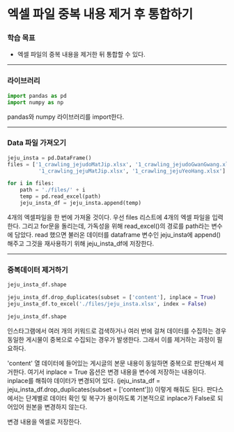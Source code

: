 # 엑셀 파일 중복 내용 제거 후 통합하기



### 학습 목표

- 엑셀 파일의 중복 내용을 제거한 뒤 통합할 수 있다.



---



### 라이브러리

```python
import pandas as pd
import numpy as np
```

 pandas와 numpy 라이브러리를 import한다.



---



### Data 파일 가져오기

```python
jeju_insta = pd.DataFrame()
files = ['1_crawling_jejudoMatJip.xlsx', '1_crawling_jejudoGwanGwang.xlsx', 
          '1_crawling_jejuMatJip.xlsx', '1_crawling_jejuYeoHang.xlsx']

for i in files:
    path = './files/' + i
    temp = pd.read_excel(path)
    jeju_insta_df = jeju_insta.append(temp)
```

 4개의 엑셀파일을 한 번에 가져올 것이다. 우선 files 리스트에 4개의 엑셀 파일을 입력한다. 그리고 for문을 돌리는데, 가독성을 위해 read_excel()의 경로를 path라는 변수에 담았다. read 했으면 불러온 데이터를 dataframe 변수인 jeju_insta에 append() 해주고 그것을 재사용하기 위해 jeju_insta_df에 저장한다.



---



### 중복데이터 제거하기

```python
jeju_insta_df.shape

jeju_insta_df.drop_duplicates(subset = ['content'], inplace = True)
jeju_insta_df.to_excel('./files/jeju_insta.xlsx', index = False)

jeju_insta_df.shape
```

 인스타그램에서 여러 개의 키워드로 검색하거나 여러 번에 걸쳐 데이터를 수집하는 경우 동일한 게시물이 중복으로 수집되는 경우가 발생한다. 그래서 이를 제거하는 과정이 필요하다. 

 'content' 열 데이터에 들어있는 게시글의 본문 내용이 동일하면 중복으로 판단해서 제거한다.  여기서 inplace = True 옵션은 변경 내용을 변수에 저장하는 내용이다. inplace를 해줘야 데이터가 변경되어 있다. (jeju_insta_df = jeju_insta_df.drop_duplicates(subset = ['content'])) 이렇게 해줘도 된다. 판다스에서는 단계별로 데이터 확인 및 복구가 용이하도록 기본적으로 inplace가 False로 되어있어 원본을 변경하지 않는다.

 변경 내용을 엑셀로 저장한다.

